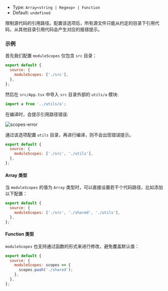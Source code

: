 - Type: `Array<string | Regexp> | Function`
- Default: `undefined`

限制源代码的引用路径。配置该选项后，所有源文件只能从约定的目录下引用代码，从其他目录引用代码会产生对应的报错提示。

### 示例

首先我们配置 `moduleScopes` 仅包含 `src` 目录：

```js
export default {
  source: {
    moduleScopes: ['./src'],
  },
};
```

然后在 `src/App.tsx` 中导入 `src` 目录外部的 `utils/a` 模块:

```js
import a from '../utils/a';
```

在编译时，会提示引用路径错误:

![scopes-error](https://lf3-static.bytednsdoc.com/obj/eden-cn/aphqeh7uhohpquloj/modern-js/docs/module-scopes-error.png)

通过该选项配置 `utils` 目录，再进行编译，则不会出现错误提示。

```js
export default {
  source: {
    moduleScopes: ['./src', './utils'],
  },
};
```

#### Array 类型

当 `moduleScopes` 的值为 `Array` 类型时，可以直接设置若干个代码路径，比如添加以下配置：

```js
export default {
  source: {
    moduleScopes: ['./src', './shared', './utils'],
  },
};
```

#### Function 类型

`moduleScopes` 也支持通过函数的形式来进行修改，避免覆盖默认值：

```js
export default {
  source: {
    moduleScopes: scopes => {
      scopes.push('./shared');
    },
  },
};
```
